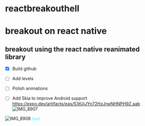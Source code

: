 # reactbreakouthell
# breakout on react native
## breakout using the react native reanimated library 
- [x] Build github
- [ ] Add levels
- [ ] Polish animations
- [ ] Add Skia to improve Android support 
https://expo.dev/artifacts/eas/53tUjJYn72HzJrwNHNPH9Z.aab
![IMG_8907](https://github.com/empathey/reactbreakouthell/assets/133193728/806955de-8762-4513-8410-6a01d0823a96)



![IMG_8908](https://github.com/empathey/reactbreakouthell/assets/133193728/f4f69aee-2dad-42df-a10c-8fe0e7edaefe)
<code style="color : Aqua">text</code>
